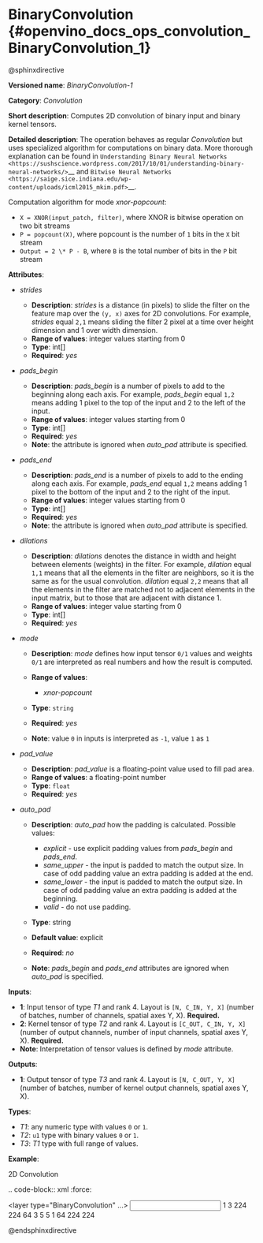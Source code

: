 # BinaryConvolution {#openvino_docs_ops_convolution_BinaryConvolution_1}

@sphinxdirective

**Versioned name**: *BinaryConvolution-1*

**Category**: *Convolution*

**Short description**: Computes 2D convolution of binary input and binary kernel tensors.

**Detailed description**: The operation behaves as regular *Convolution* but uses specialized algorithm for computations on binary data. More thorough explanation can be found in `Understanding Binary Neural Networks <https://sushscience.wordpress.com/2017/10/01/understanding-binary-neural-networks/>`__ and `Bitwise Neural Networks <https://saige.sice.indiana.edu/wp-content/uploads/icml2015_mkim.pdf>`__.


Computation algorithm for mode *xnor-popcount*:

- ``X = XNOR(input_patch, filter)``, where XNOR is bitwise operation on two bit streams
- ``P = popcount(X)``, where popcount is the number of ``1`` bits in the ``X`` bit stream
- ``Output = 2 \* P - B``, where ``B`` is the total number of bits in the ``P`` bit stream

**Attributes**:

* *strides*

  * **Description**: *strides* is a distance (in pixels) to slide the filter on the feature map over the ``(y, x)`` axes for 2D convolutions. For example, *strides* equal ``2,1`` means sliding the filter 2 pixel at a time over height dimension and 1 over width dimension.
  * **Range of values**: integer values starting from 0
  * **Type**: int[]
  * **Required**: *yes*

* *pads_begin*

  * **Description**: *pads_begin* is a number of pixels to add to the beginning along each axis. For example, *pads_begin* equal ``1,2`` means adding 1 pixel to the top of the input and 2 to the left of the input.
  * **Range of values**: integer values starting from 0
  * **Type**: int[]
  * **Required**: *yes*
  * **Note**: the attribute is ignored when *auto_pad* attribute is specified.

* *pads_end*

  * **Description**: *pads_end* is a number of pixels to add to the ending along each axis. For example, *pads_end* equal ``1,2`` means adding 1 pixel to the bottom of the input and 2 to the right of the input.
  * **Range of values**: integer values starting from 0
  * **Type**: int[]
  * **Required**: *yes*
  * **Note**: the attribute is ignored when *auto_pad* attribute is specified.

* *dilations*

  * **Description**: *dilations* denotes the distance in width and height between elements (weights) in the filter. For example, *dilation* equal ``1,1`` means that all the elements in the filter are neighbors, so it is the same as for the usual convolution. *dilation* equal ``2,2`` means that all the elements in the filter are matched not to adjacent elements in the input matrix, but to those that are adjacent with distance 1.
  * **Range of values**: integer value starting from 0
  * **Type**: int[]
  * **Required**: *yes*

* *mode*

  * **Description**: *mode* defines how input tensor ``0/1`` values and weights ``0/1`` are interpreted as real numbers and how the result is computed.
  * **Range of values**:

    * *xnor-popcount*
  * **Type**: ``string``
  * **Required**: *yes*
  * **Note**: value ``0`` in inputs is interpreted as ``-1``, value ``1`` as ``1``

* *pad_value*

  * **Description**: *pad_value* is a floating-point value used to fill pad area.
  * **Range of values**: a floating-point number
  * **Type**: ``float``
  * **Required**: *yes*

* *auto_pad*

  * **Description**: *auto_pad* how the padding is calculated. Possible values:

    * *explicit* - use explicit padding values from *pads_begin* and *pads_end*.
    * *same_upper* - the input is padded to match the output size. In case of odd padding value an extra padding is added at the end.
    * *same_lower* - the input is padded to match the output size. In case of odd padding value an extra padding is added at the beginning.
    * *valid* - do not use padding.
  * **Type**: string
  * **Default value**: explicit
  * **Required**: *no*
  * **Note**: *pads_begin* and *pads_end* attributes are ignored when *auto_pad* is specified.

**Inputs**:

*   **1**: Input tensor of type *T1* and rank 4. Layout is ``[N, C_IN, Y, X]`` (number of batches, number of channels, spatial axes Y, X). **Required.**
*   **2**: Kernel tensor of type *T2* and rank 4. Layout is ``[C_OUT, C_IN, Y, X]`` (number of output channels, number of input channels, spatial axes Y, X). **Required.**
*   **Note**: Interpretation of tensor values is defined by *mode* attribute.

**Outputs**:

*   **1**: Output tensor of type *T3* and rank 4. Layout is ``[N, C_OUT, Y, X]`` (number of batches, number of kernel output channels, spatial axes Y, X).

**Types**:

* *T1*: any numeric type with values ``0`` or ``1``.
* *T2*: ``u1`` type with binary values ``0`` or ``1``.
* *T3*: *T1* type with full range of values.

**Example**:

2D Convolution

.. code-block:: xml
   :force:
   
   <layer type="BinaryConvolution" ...>
       <data dilations="1,1" pads_begin="2,2" pads_end="2,2" strides="1,1" mode="xnor-popcount" pad_value="0" auto_pad="explicit"/>
       <input>
           <port id="0">
               <dim>1</dim>
               <dim>3</dim>
               <dim>224</dim>
               <dim>224</dim>
           </port>
           <port id="1">
               <dim>64</dim>
               <dim>3</dim>
               <dim>5</dim>
               <dim>5</dim>
           </port>
       </input>
       <output>
           <port id="2" precision="FP32">
               <dim>1</dim>
               <dim>64</dim>
               <dim>224</dim>
               <dim>224</dim>
           </port>
       </output>
   </layer>

@endsphinxdirective

